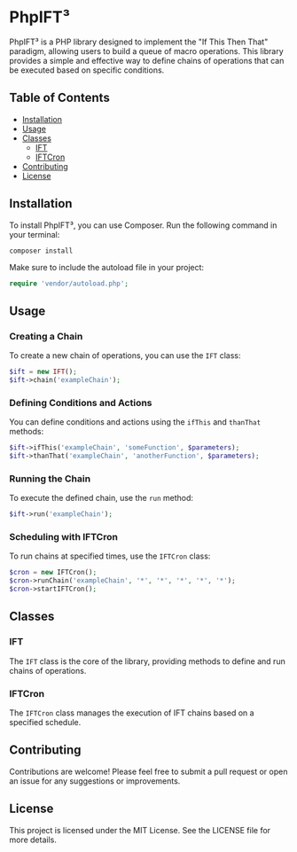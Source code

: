 # PhpIFT³

PhpIFT³ is a PHP library designed to implement the "If This Then That" paradigm, allowing users to build a queue of macro operations. This library provides a simple and effective way to define chains of operations that can be executed based on specific conditions.

## Table of Contents

- [Installation](#installation)
- [Usage](#usage)
- [Classes](#classes)
  - [IFT](#ift)
  - [IFTCron](#iftcron)
- [Contributing](#contributing)
- [License](#license)

## Installation

To install PhpIFT³, you can use Composer. Run the following command in your terminal:

```
composer install
```

Make sure to include the autoload file in your project:

```php
require 'vendor/autoload.php';
```

## Usage

### Creating a Chain

To create a new chain of operations, you can use the `IFT` class:

```php
$ift = new IFT();
$ift->chain('exampleChain');
```

### Defining Conditions and Actions

You can define conditions and actions using the `ifThis` and `thanThat` methods:

```php
$ift->ifThis('exampleChain', 'someFunction', $parameters);
$ift->thanThat('exampleChain', 'anotherFunction', $parameters);
```

### Running the Chain

To execute the defined chain, use the `run` method:

```php
$ift->run('exampleChain');
```

### Scheduling with IFTCron

To run chains at specified times, use the `IFTCron` class:

```php
$cron = new IFTCron();
$cron->runChain('exampleChain', '*', '*', '*', '*', '*');
$cron->startIFTCron();
```

## Classes

### IFT

The `IFT` class is the core of the library, providing methods to define and run chains of operations.

### IFTCron

The `IFTCron` class manages the execution of IFT chains based on a specified schedule.

## Contributing

Contributions are welcome! Please feel free to submit a pull request or open an issue for any suggestions or improvements.

## License

This project is licensed under the MIT License. See the LICENSE file for more details.